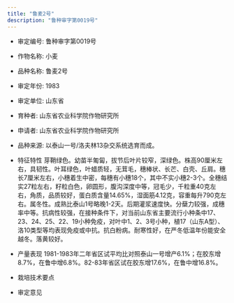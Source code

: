 ```yaml
---
title: "鲁麦2号"
description: "鲁种审字第0019号"
---
```

* 审定编号:  鲁种审字第0019号

*  作物名称:  小麦

*  品种名称:  鲁麦2号

*  审定年份:  1983

*  审定单位:  山东省

* 育种者:  山东省农业科学院作物研究所

*  申请者:  山东省农业科学院作物研究所

*  品种来源:  以泰山一号/洛夫林13杂交系统选育而成。

*  特征特性
芽鞘绿色。幼苗半匍匐，拔节后叶片较窄，深绿色。株高90厘米左右，具韧性。叶耳绿色，叶蜡质轻，无茸毛，穗棒状、长芒、白壳、丘肩。穗长7厘米左右，小穗着生中密，每穗有小穗18个，其中不实小穗2-3个。全穗结实27粒左右，籽粒白色，卵圆形，腹沟深度中等，冠毛少，千粒重40克左右，角质，品质较好，蛋白质含量14.65%，湿面筋4.12克，容重每升790克左右。属冬性。成熟比泰山1号略晚1-2天。后期灌浆速度快。分蘖力较强，成穗率中等。抗病性较强，在接种条件下，对当前山东省主要流行小种条中17、23、24、25、22、19小种免疫，对叶中1、2、3号小种，植17（山东A型）、洛10类型等均表现免疫或中抗。抗白粉病。耐寒性好，在严冬低温年份能安全越冬。落黄较好。

*  产量表现
1981-1983年二年省区试平均比对照泰山一号增产6.1%；在胶东增8.7%，在鲁中增6.8%。82-83年省区试在胶东增17.6%，在鲁中增16.8%。

*  栽培技术要点


*  审定意见


